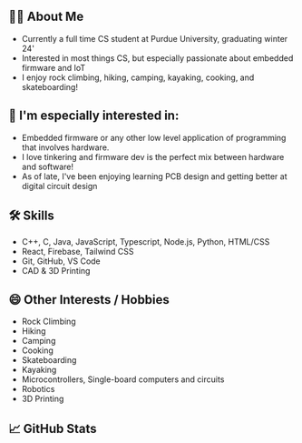 ## 🙋‍♂️  About Me
- Currently a full time CS student at Purdue University, graduating winter 24'
- Interested in most things CS, but especially passionate about embedded firmware and IoT
- I enjoy rock climbing, hiking, camping, kayaking, cooking, and skateboarding!
  
## 🔎 I'm especially interested in:
  - Embedded firmware or any other low level application of programming that involves hardware.
  - I love tinkering and firmware dev is the perfect mix between hardware and software!
  - As of late, I've been enjoying learning PCB design and getting better at digital circuit design

## 🛠️ Skills
- C++, C, Java, JavaScript, Typescript, Node.js, Python, HTML/CSS
- React, Firebase, Tailwind CSS
- Git, GitHub, VS Code
- CAD & 3D Printing

## 😄 Other Interests / Hobbies
- Rock Climbing
- Hiking
- Camping
- Cooking
- Skateboarding
- Kayaking
- Microcontrollers, Single-board computers and circuits
- Robotics
- 3D Printing

## 📈  GitHub Stats
